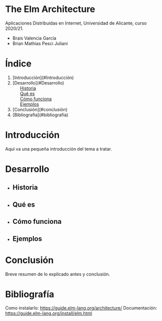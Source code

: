 # The Elm Architecture

Aplicaciones Distribuídas en Internet, Universidad de Alicante, curso 2020/21.
- Brais Valencia García 
- Brian Mathias Pesci Juliani

# Índice
<!-- TABLE OF CONTENTS -->
  <ol>
    <li>[Introducción](#Introducción)</li>
    <li>[Desarrollo](#Desarrollo)
      <ul><a href="#historia">Historia</a></ul>
      <ul><a href="#que-es">Qué es</a></ul>
      <ul><a href="#como-funciona">Cómo funciona</a></ul>
      <ul><a href="#ejemplos">Ejemplos</a></ul>
    </li>
  <li>[Conclusión](#conclusión)</li>
  <li>[Bibliografía](#bibliografía)</li>
  </ol>

# Introducción 
Aquí va una pequeña introducción del tema a tratar.

# Desarrollo 
* <h2 id ="historia"> Historia </h2>
* <h2 id="que-es"> Qué es </h2>
* <h2 id="como-funciona"> Cómo funciona </h2>
* <h2 id="ejemplos"> Ejemplos </h2>

# Conclusión 
Breve resumen de lo explicado antes y conclusión.

# Bibliografía
Como instalarlo: https://guide.elm-lang.org/architecture/
Documentación: https://guide.elm-lang.org/install/elm.html


